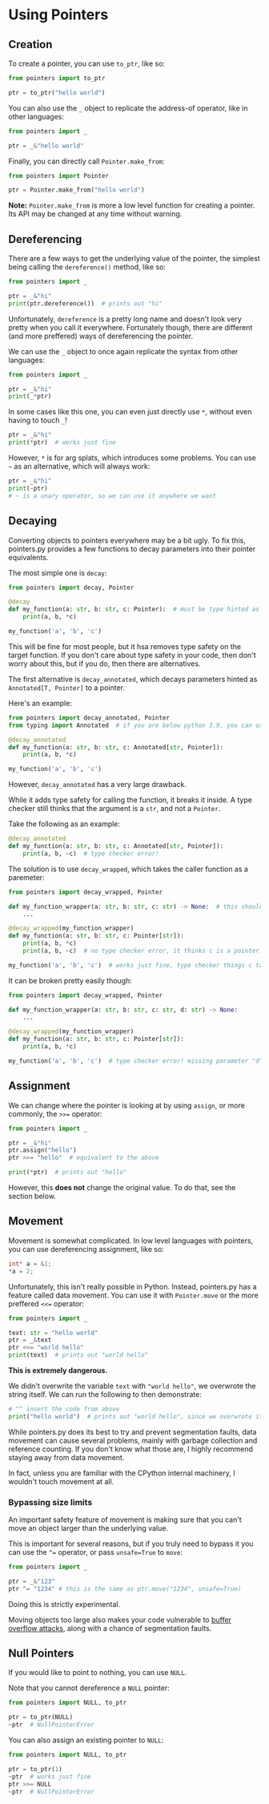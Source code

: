 # Using Pointers

## Creation

To create a pointer, you can use `to_ptr`, like so:

```py
from pointers import to_ptr

ptr = to_ptr("hello world")
```

You can also use the `_` object to replicate the address-of operator, like in other languages:

```py
from pointers import _

ptr = _&"hello world"
```

Finally, you can directly call `Pointer.make_from`:

```py
from pointers import Pointer

ptr = Pointer.make_from("hello world")
```

**Note:** `Pointer.make_from` is more a low level function for creating a pointer. Its API may be changed at any time without warning.

## Dereferencing

There are a few ways to get the underlying value of the pointer, the simplest being calling the `dereference()` method, like so:

```py
from pointers import _

ptr = _&"hi"
print(ptr.dereference())  # prints out "hi"
```

Unfortunately, `dereference` is a pretty long name and doesn't look very pretty when you call it everywhere. Fortunately though, there are different (and more preffered) ways of dereferencing the pointer.

We can use the `_` object to once again replicate the syntax from other languages:

```py
from pointers import _

ptr = _&"hi"
print(_*ptr)
```

In some cases like this one, you can even just directly use `*`, without even having to touch `_`!

```py
ptr = _&"hi"
print(*ptr)  # works just fine
```

However, `*` is for arg splats, which introduces some problems. You can use `~` as an alternative, which will always work:

```py
ptr = _&"hi"
print(~ptr)
# ~ is a unary operator, so we can use it anywhere we want
```

## Decaying

Converting objects to pointers everywhere may be a bit ugly. To fix this, pointers.py provides a few functions to decay parameters into their pointer equivalents.

The most simple one is `decay`:

```py
from pointers import decay, Pointer

@decay
def my_function(a: str, b: str, c: Pointer):  # must be type hinted as Pointer to convert
    print(a, b, *c)

my_function('a', 'b', 'c')
```

This will be fine for most people, but it hsa removes type safety on the target function. If you don't care about type safety in your code, then don't worry about this, but if you do, then there are alternatives.

The first alternative is `decay_annotated`, which decays parameters hinted as `Annotated[T, Pointer]` to a pointer.

Here's an example:

```py
from pointers import decay_annotated, Pointer
from typing import Annotated  # if you are below python 3.9, you can use typing_extensions here

@decay_annotated
def my_function(a: str, b: str, c: Annotated[str, Pointer]):
    print(a, b, *c)

my_function('a', 'b', 'c')
```

However, `decay_annotated` has a very large drawback.

While it adds type safety for calling the function, it breaks it inside. A type checker still thinks that the argument is a `str`, and not a `Pointer`.

Take the following as an example:

```py
@decay_annotated
def my_function(a: str, b: str, c: Annotated[str, Pointer]):
    print(a, b, ~c)  # type checker error!
```

The solution is to use `decay_wrapped`, which takes the caller function as a paremeter:

```py
from pointers import decay_wrapped, Pointer

def my_function_wrapper(a: str, b: str, c: str) -> None:  # this should mimick your actual function
    ...

@decay_wrapped(my_function_wrapper)
def my_function(a: str, b: str, c: Pointer[str]):
    print(a, b, *c)
    print(a, b, ~c)  # no type checker error, it thinks c is a pointer!

my_function('a', 'b', 'c')  # works just fine, type checker things c takes a string
```

It can be broken pretty easily though:

```py
from pointers import decay_wrapped, Pointer

def my_function_wrapper(a: str, b: str, c: str, d: str) -> None:
    ...

@decay_wrapped(my_function_wrapper)
def my_function(a: str, b: str, c: Pointer[str]):
    print(a, b, *c)

my_function('a', 'b', 'c')  # type checker error! missing parameter "d"
```

## Assignment

We can change where the pointer is looking at by using `assign`, or more commonly, the `>>=` operator:

```py
from pointers import _

ptr = _&"hi"
ptr.assign("hello")
ptr >>= "hello"  # equivalent to the above

print(*ptr)  # prints out "hello"
```

However, this **does not** change the original value. To do that, see the section below.

## Movement

Movement is somewhat complicated. In low level languages with pointers, you can use dereferencing assignment, like so:

```c
int* a = &1;
*a = 2;
```

Unfortunately, this isn't really possible in Python. Instead, pointers.py has a feature called data movement. You can use it with `Pointer.move` or the more preffered `<<=` operator:

```py
from pointers import _

text: str = "hello world"
ptr = _&text
ptr <<= "world hello"
print(text)  # prints out "world hello"
```

**This is extremely dangerous.**

We didn't overwrite the variable `text` with `"world hello"`, we overwrote the string itself. We can run the following to then demonstrate:

```py
# ^^ insert the code from above
print("hello world")  # prints out "world hello", since we overwrote it
```

While pointers.py does its best to try and prevent segmentation faults, data movement can cause several problems, mainly with garbage collection and reference counting. If you don't know what those are, I highly recommend staying away from data movement.

In fact, unless you are familiar with the CPython internal machinery, I wouldn't touch movement at all.

### Bypassing size limits

An important safety feature of movement is making sure that you can't move an object larger than the underlying value.

This is important for several reasons, but if you truly need to bypass it you can use the `^=` operator, or pass `unsafe=True` to `move`:

```py
from pointers import _

ptr = _&"123"
ptr ^= "1234" # this is the same as ptr.move("1234", unsafe=True)
```

Doing this is strictly experimental.

Moving objects too large also makes your code vulnerable to [buffer overflow attacks](https://en.wikipedia.org/wiki/Buffer_overflow), along with a chance of segmentation faults.

## Null Pointers

If you would like to point to nothing, you can use `NULL`.

Note that you cannot dereference a `NULL` pointer:

```py
from pointers import NULL, to_ptr

ptr = to_ptr(NULL)
~ptr  # NullPointerError
```

You can also assign an existing pointer to `NULL`:

```py
from pointers import NULL, to_ptr

ptr = to_ptr(1)
~ptr  # works just fine
ptr >>= NULL
~ptr  # NullPointerError
```
